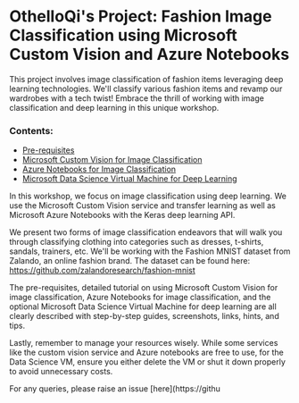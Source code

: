 # OthelloQi's Project: Fashion Image Classification using Microsoft Custom Vision and Azure Notebooks

This project involves image classification of fashion items leveraging deep learning technologies. We'll classify various fashion items and revamp our wardrobes with a tech twist! Embrace the thrill of working with image classification and deep learning in this unique workshop.

### Contents:
* [Pre-requisites](https://github.com/OthelloQi/Fashion-Image-Classification#pre-requisities)
* [Microsoft Custom Vision for Image Classification](https://github.com/OthelloQi/Fashion-Image-Classification#microsoft-custom-vision-and-azure-notebooks-for-image-classification)
* [Azure Notebooks for Image Classification](https://github.com/OthelloQi/Fashion-Image-Classification#azure-notebooks-for-image-classification)
* [Microsoft Data Science Virtual Machine for Deep Learning](https://github.com/OthelloQi/Fashion-Image-Classification#microsoft-data-science-virtual-machine-for-deep-learning)


In this workshop, we focus on image classification using deep learning. We use the Microsoft Custom Vision service and transfer learning as well as Microsoft Azure Notebooks with the Keras deep learning API.

We present two forms of image classification endeavors that will walk you through classifying clothing into categories such as dresses, t-shirts, sandals, trainers, etc. We'll be working with the Fashion MNIST dataset from Zalando, an online fashion brand. The dataset can be found here: https://github.com/zalandoresearch/fashion-mnist

The pre-requisites, detailed tutorial on using Microsoft Custom Vision for image classification, Azure Notebooks for image classification, and the optional Microsoft Data Science Virtual Machine for deep learning are all clearly described with step-by-step guides, screenshots, links, hints, and tips.

Lastly, remember to manage your resources wisely. While some services like the custom vision service and Azure notebooks are free to use, for the Data Science VM, ensure you either delete the VM or shut it down properly to avoid unnecessary costs.

For any queries, please raise an issue [here](https://githu